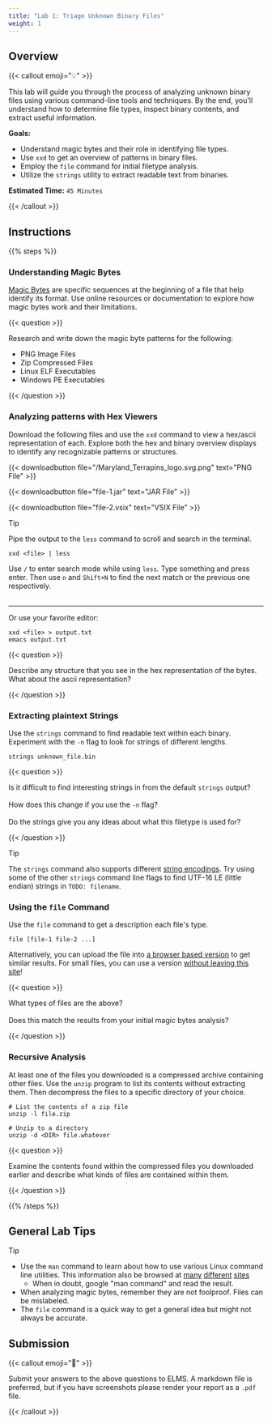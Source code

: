 ```yaml
---
title: "Lab 1: Triage Unknown Binary Files"
weight: 1
---
```


## Overview

{{< callout emoji="💡" >}}

This lab will guide you through the process of analyzing unknown binary files
using various command-line tools and techniques. By the end, you'll understand
how to determine file types, inspect binary contents, and extract useful
information.

**Goals:**

- Understand magic bytes and their role in identifying file types.
- Use `xxd` to get an overview of patterns in binary files.
- Employ the `file` command for initial filetype analysis.
- Utilize the `strings` utility to extract readable text from binaries.

**Estimated Time:** `45 Minutes`

{{< /callout >}}

## Instructions

{{% steps %}}

### Understanding Magic Bytes

[Magic Bytes](https://en.wikipedia.org/wiki/File_format#Magic_number) are
specific sequences at the beginning of a file that help identify its format. Use
online resources or documentation to explore how magic bytes work and their
limitations.

{{< question >}}

Research and write down the magic byte patterns for the following:

- PNG Image Files
- Zip Compressed Files
- Linux ELF Executables
- Windows PE Executables

{{< /question >}}

### Analyzing patterns with Hex Viewers

Download the following files and use the `xxd` command to view a hex/ascii
representation of each. Explore both the hex and binary overview displays to
identify any recognizable patterns or structures.

<!-- deno-fmt-ignore-start -->
{{< downloadbutton file="/Maryland_Terrapins_logo.svg.png" text="PNG File" >}}
<!-- deno-fmt-ignore-end -->

{{< downloadbutton file="file-1.jar" text="JAR File" >}}

{{< downloadbutton file="file-2.vsix" text="VSIX File" >}}

> [!TIP]
>
> Pipe the output to the `less` command to scroll and search in the terminal.
>
> ```
> xxd <file> | less
> ```
>
> Use `/` to enter search mode while using `less`. Type something and press
> enter. Then use `n` and `Shift+N` to find the next match or the previous one
> respectively. <br/><br/>
>
> ---
>
> Or use your favorite editor:
>
> ```
> xxd <file> > output.txt
> emacs output.txt
> ```

{{< question >}}

Describe any structure that you see in the hex representation of the bytes. What
about the ascii representation?

{{< /question >}}

### Extracting plaintext Strings

Use the `strings` command to find readable text within each binary. Experiment
with the `-n` flag to look for strings of different lengths.

```{filename="Bash"}
strings unknown_file.bin
```

{{< question >}}

Is it difficult to find interesting strings in from the default `strings`
output? <br></br> How does this change if you use the `-n` flag?
<br></br> Do the strings give you any ideas about what this filetype is used
for?

{{< /question >}}

> [!TIP]
> The `strings` command also supports different
> [string encodings](https://en.wikipedia.org/wiki/Character_encoding). Try
> using some of the other `strings` command line flags to find UTF-16 LE (little
> endian) strings in `TODO: filename`.

### Using the `file` Command

Use the `file` command to get a description each file's type.

```{filename=Bash}
file [file-1 file-2 ...]
```

Alternatively, you can upload the file into
[a browser based version](https://eakondratiev.github.io/file.htm) to get
similar results. For small files, you can use a version
[without leaving this site](/tools/file-tool/)!

{{< question >}}

What types of files are the above?<br></br> Does this match the results from
your initial magic bytes analysis?

{{< /question >}}

### Recursive Analysis

At least one of the files you downloaded is a compressed archive containing
other files. Use the `unzip` program to list its contents without extracting
them. Then decompress the files to a specific directory of your choice.

```{filename=Bash}
# List the contents of a zip file
unzip -l file.zip

# Unzip to a directory
unzip -d <DIR> file.whatever
```

{{< question >}}

Examine the contents found within the compressed files you downloaded earlier
and describe what kinds of files are contained within them.

{{< /question >}}

{{% /steps %}}

## General Lab Tips

> [!TIP]
>
> - Use the `man` command to learn about how to use various Linux command line
>   utilities. This information also be browsed at [many]() [different]()
>   [sites]()
>   - When in doubt, google "man command" and read the result.
> - When analyzing magic bytes, remember they are not foolproof. Files can be
>   mislabeled.
> - The `file` command is a quick way to get a general idea but might not always
>   be accurate.

## Submission

{{< callout emoji="📝" >}}

Submit your answers to the above questions to ELMS. A markdown file is
preferred, but if you have screenshots please render your report as a `.pdf`
file.

{{< /callout >}}

<!--
TODO: I like the idea of having reflection questions at the end but I feel like
if they aren't worth points then the students won't think about them. Maybe
these could be worked into discussion posts?

## Reflection Questions

1. How reliable are magic bytes for identifying file types? Imagine an example
   where a signature may fail.

1. Discuss any discrepancies between the `file` command output and your findings
   from other methods. Did anything suprise you?

1. How effective was the `strings` utility in revealing useful information? What
   limitations did you encounter? -->
